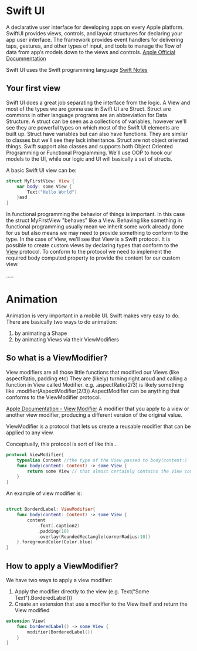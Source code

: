 # Swift UI

A declarative user interface for developing apps on every Apple platform.
SwiftUI provides views, controls, and layout structures for declaring your app user interface. The framework provides event handlers for delivering taps, gestures, and other types of input, and tools to manage the flow of data from app’s models down to the views and controls. [Apple Official Documnentation](https://developer.apple.com/documentation/swiftui/)

Swift UI uses the Swift programming language [Swift Notes](https://github.com/nick88msn/swift-starter-kit)

## Your first view
Swift UI does a great job separating the interface from the logic.
A View and most of the types we are gonna use in Swift UI are Struct.
Struct are commons in other language programs are an abbreviation for 
Data Structure. A struct can be seen as a collections of variables, however we'll
see they are powerful types on which most of the Swift UI elements are built up.
Struct have variables but can also have functions. They are similar to classes
but we'll see they lack inheritance. Struct are not object oriented things.
Swift support also classes and supports both Object Oriented Programming or Functional Programming.
We'll use OOP to hook our models to the UI, while our logic and UI will basically a set of structs.

A basic Swift UI view can be:
```Swift
struct MyFirstView: View {
    var body: some View {
        Text("Hello World")
    }asd
}
```

In functional programming the behavior of things is important. In this case the struct MyFirstView "behaves" like a View.
Behaving like something in functional programming usually mean we inherit some work already done for us but also means we may need to 
provide something to conform to the type. In the case of View, we'll see that View is a Swift protocol. 
It is possible to create custom views by declaring types that conform to the [View](https://developer.apple.com/documentation/swiftui/view) protocol. 
To conform to the protocol we need to implement the required body computed property to provide the content for our custom view.

.....

# Animation
Animation is very important in a mobile UI.
Swift makes very easy to do.
There are basically two ways to do animation: 
1. by animating a Shape
2. by animating Views via their ViewModifiers

## So what is a ViewModifier?
View modifiers are all those little functions that modified our Views (like aspectRatio, padding etc)
They are (likely) turning right aroud and calling a function in View called Modifier.
e.g. .aspectRatio(2/3) is likely something like .modifier(AspectModifier(2/3))
AspectModifier can be anything that conforms to the ViewModifier protocol.

[Apple Documentation - View Modifier](https://developer.apple.com/documentation/swiftui/viewmodifier)
A modifier that you apply to a view or another view modifier, producing a different version of the original value.

ViewModifier is a protocol that lets us create a reusable modifier that can be applied to any view.

Conceptually, this protocol is sort of like this...
```Swift
protocol ViewModifier{
    typealias Content //the type of the View passed to body(content:)
    func body(content: Content) -> some View {
        return some View // that almost certainly contains the View content
    }
}
```

An example of view modifier is:
```Swift

struct BorderdLabel: ViewModifier{
    func body(content: Content) -> some View {
        content
            .font(.caption2)
            .padding(10)
            .overlay(RoundedRectangle(cornerRadius:10))
    }.foregroundColor(Color.blue)
}

```
## How to apply a ViewModifier?
We have two ways to apply a view modifier:
1. Apply the modifier directly to the view (e.g. Text("Some Text").BorderedLabel())
2. Create an extension that use a modifier to the View itself and return the View modified

```Swift
extension View{
    func borderedLabel() -> some View {
        modifier(BorderedLabel())
    }
}
```